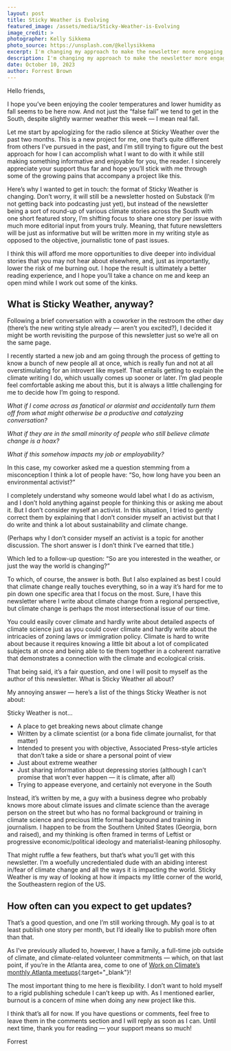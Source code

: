 ```yaml
---
layout: post
title: Sticky Weather is Evolving
featured_image: /assets/media/Sticky-Weather-is-Evolving
image_credit: >
photographer: Kelly Sikkema
photo_source: https://unsplash.com/@kellysikkema
excerpt: I'm changing my approach to make the newsletter more engaging, informative, and sustainable.
description: I'm changing my approach to make the newsletter more engaging, informative, and sustainable.
date: October 10, 2023
author: Forrest Brown
---
```


Hello friends,

I hope you’ve been enjoying the cooler temperatures and lower humidity as fall seems to be here now. And not just the “false fall” we tend to get in the South, despite slightly warmer weather this week — I mean real fall.

Let me start by apologizing for the radio silence at Sticky Weather over the past two months. This is a new project for me, one that’s quite different from others I’ve pursued in the past, and I’m still trying to figure out the best approach for how I can accomplish what I want to do with it while still making something informative and enjoyable for you, the reader. I sincerely appreciate your support thus far and hope you’ll stick with me through some of the growing pains that accompany a project like this.

Here’s why I wanted to get in touch: the format of Sticky Weather is changing. Don’t worry, it will still be a newsletter hosted on Substack (I’m not getting back into podcasting just yet), but instead of the newsletter being a sort of round-up of various climate stories across the South with one short featured story, I’m shifting focus to share one story per issue with much more editorial input from yours truly. Meaning, that future newsletters will be just as informative but will be written more in my writing style as opposed to the objective, journalistic tone of past issues.

I think this will afford me more opportunities to dive deeper into individual stories that you may not hear about elsewhere, and, just as importantly, lower the risk of me burning out. I hope the result is ultimately a better reading experience, and I hope you’ll take a chance on me and keep an open mind while I work out some of the kinks.
## What is Sticky Weather, anyway?
Following a brief conversation with a coworker in the restroom the other day (there’s the new writing style already — aren’t you excited?), I decided it might be worth revisiting the purpose of this newsletter just so we’re all on the same page.

I recently started a new job and am going through the process of getting to know a bunch of new people all at once, which is really fun and not at all overstimulating for an introvert like myself. That entails getting to explain the climate writing I do, which usually comes up sooner or later. I’m glad people feel comfortable asking me about this, but it is always a little challenging for me to decide how I’m going to respond.

_What if I come across as fanatical or alarmist and accidentally turn them off from what might otherwise be a productive and catalyzing conversation?_

_What if they are in the small minority of people who still believe climate change is a hoax?_

_What if this somehow impacts my job or employability?_

In this case, my coworker asked me a question stemming from a misconception I think a lot of people have: “So, how long have you been an environmental activist?”

I completely understand why someone would label what I do as activism, and I don’t hold anything against people for thinking this or asking me about it. But I don’t consider myself an activist. In this situation, I tried to gently correct them by explaining that I don’t consider myself an activist but that I do write and think a lot about sustainability and climate change.

(Perhaps why I don’t consider myself an activist is a topic for another discussion. The short answer is I don’t think I’ve earned that title.)

Which led to a follow-up question: “So are you interested in the weather, or just the way the world is changing?”

To which, of course, the answer is both. But I also explained as best I could that climate change really touches everything, so in a way it’s hard for me to pin down one specific area that I focus on the most. Sure, I have this newsletter where I write about climate change from a regional perspective, but climate change is perhaps the most intersectional issue of our time.

You could easily cover climate and hardly write about detailed aspects of climate science just as you could cover climate and hardly write about the intricacies of zoning laws or immigration policy. Climate is hard to write about because it requires knowing a little bit about a lot of complicated subjects at once and being able to tie them together in a coherent narrative that demonstrates a connection with the climate and ecological crisis.

That being said, it’s a fair question, and one I will posit to myself as the author of this newsletter. What is Sticky Weather all about?

My annoying answer — here’s a list of the things Sticky Weather is not about:

Sticky Weather is not…
- A place to get breaking news about climate change
- Written by a climate scientist (or a bona fide climate journalist, for that matter)
- Intended to present you with objective, Associated Press-style articles that don’t take a side or share a personal point of view
- Just about extreme weather
- Just sharing information about depressing stories (although I can’t promise that won’t ever happen — it is climate, after all)
- Trying to appease everyone, and certainly not everyone in the South

Instead, it’s written by me, a guy with a business degree who probably knows more about climate issues and climate science than the average person on the street but who has no formal background or training in climate science and precious little formal background and training in journalism. I happen to be from the Southern United States (Georgia, born and raised), and my thinking is often framed in terms of Leftist or progressive economic/political ideology and materialist-leaning philosophy.

That might ruffle a few feathers, but that’s what you’ll get with this newsletter. I’m a woefully uncredentialed dude with an abiding interest in/fear of climate change and all the ways it is impacting the world. Sticky Weather is my way of looking at how it impacts my little corner of the world, the Southeastern region of the US.
## How often can you expect to get updates?
That’s a good question, and one I’m still working through. My goal is to at least publish one story per month, but I’d ideally like to publish more often than that.

As I’ve previously alluded to, however, I have a family, a full-time job outside of climate, and climate-related volunteer commitments — which, on that last point, if you’re in the Atlanta area, come to one of [Work on Climate’s monthly Atlanta meetups](https://www.eventbrite.com/e/work-on-climate-meet-atlanta-monthly-climate-networking-tickets-491922682987?aff=oddtdtcreator){:target="_blank"}!

The most important thing to me here is flexibility. I don’t want to hold myself to a rigid publishing schedule I can’t keep up with. As I mentioned earlier, burnout is a concern of mine when doing any new project like this.

I think that’s all for now. If you have questions or comments, feel free to leave them in the comments section and I will reply as soon as I can. Until next time, thank you for reading — your support means so much!

Forrest